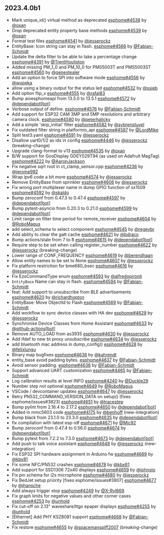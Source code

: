 ## 2023.4.0b1

- Mark unique_id() virtual method as deprecated [esphome#4538](https://github.com/esphome/esphome/pull/4538) by [@oxan](https://github.com/oxan)
- Drop deprecated entity property base methods [esphome#4539](https://github.com/esphome/esphome/pull/4539) by [@oxan](https://github.com/oxan)
- Format test files [esphome#4541](https://github.com/esphome/esphome/pull/4541) by [@jesserockz](https://github.com/jesserockz)
- EntityBase: Icon string can stay in flash. [esphome#4566](https://github.com/esphome/esphome/pull/4566) by [@Fabian-Schmidt](https://github.com/Fabian-Schmidt)
- Update the delta filter to be able to take a percentage change [esphome#4391](https://github.com/esphome/esphome/pull/4391) by [@TrentHouliston](https://github.com/TrentHouliston)
- Added missing PM_1_0 and PM_10_0 for PMS5003T and PMS5003ST  [esphome#4560](https://github.com/esphome/esphome/pull/4560) by [@genestealer](https://github.com/genestealer)
- Add an option to force SPI into software mode [esphome#4556](https://github.com/esphome/esphome/pull/4556) by [@wupeka](https://github.com/wupeka)
- allow using a binary output for the status led [esphome#4532](https://github.com/esphome/esphome/pull/4532) by [@ssieb](https://github.com/ssieb)
- Add option flip_x [esphome#4555](https://github.com/esphome/esphome/pull/4555) by [@rafal83](https://github.com/rafal83)
- Bump aioesphomeapi from 13.5.0 to 13.5.1 [esphome#4572](https://github.com/esphome/esphome/pull/4572) by [@dependabot[bot]](https://github.com/apps/dependabot)
- Verbose output of define. [esphome#4576](https://github.com/esphome/esphome/pull/4576) by [@Fabian-Schmidt](https://github.com/Fabian-Schmidt)
- Add support for ESP32 CAM 3MP and 5MP resolutions and arbitrary camera clock. [esphome#4580](https://github.com/esphome/esphome/pull/4580) by [@peterhalicky](https://github.com/peterhalicky)
- Add a simple 'skip_initial' filter [esphome#4582](https://github.com/esphome/esphome/pull/4582) by [@sybrenstuvel](https://github.com/sybrenstuvel)
- Fix outdated filter string in platformio_api [esphome#4587](https://github.com/esphome/esphome/pull/4587) by [@LordMike](https://github.com/LordMike)
- Split test3.yaml [esphome#4591](https://github.com/esphome/esphome/pull/4591) by [@jesserockz](https://github.com/jesserockz)
- Disallow uart0/1/2 as ids in config [esphome#4446](https://github.com/esphome/esphome/pull/4446) by [@jesserockz](https://github.com/jesserockz) (breaking-change)
- Upgrade clang-format to v13 [esphome#4535](https://github.com/esphome/esphome/pull/4535) by [@oxan](https://github.com/oxan)
- B/W support for GooDisplay GDEY029T94 (as used on Adafruit MagTag) [esphome#4222](https://github.com/esphome/esphome/pull/4222) by [@AaronJackson](https://github.com/AaronJackson)
- Fix negative sqrt root in ct_clamp_sensor.cpp [esphome#4236](https://github.com/esphome/esphome/pull/4236) by [@jerome992](https://github.com/jerome992)
- Wrap ipv6 code a bit more [esphome#4574](https://github.com/esphome/esphome/pull/4574) by [@jesserockz](https://github.com/jesserockz)
- Remove EntityBase from sprinkler [esphome#4606](https://github.com/esphome/esphome/pull/4606) by [@jesserockz](https://github.com/jesserockz)
- Fix wrong port multiplexer name in dump GPIO function of sx1509 [esphome#4592](https://github.com/esphome/esphome/pull/4592) by [@skaldo](https://github.com/skaldo)
- Bump zeroconf from 0.47.3 to 0.47.4 [esphome#4597](https://github.com/esphome/esphome/pull/4597) by [@dependabot[bot]](https://github.com/apps/dependabot)
- Bump pytest-asyncio from 0.20.3 to 0.21.0 [esphome#4599](https://github.com/esphome/esphome/pull/4599) by [@dependabot[bot]](https://github.com/apps/dependabot)
- Limit range on filter time period for remote_receiver [esphome#4604](https://github.com/esphome/esphome/pull/4604) by [@RoboMagus](https://github.com/RoboMagus)
- add select_schema to select component [esphome#4545](https://github.com/esphome/esphome/pull/4545) by [@regevbr](https://github.com/regevbr)
- Add ability to clear the gatt cache [esphome#4621](https://github.com/esphome/esphome/pull/4621) by [@bdraco](https://github.com/bdraco)
- Bump actions/stale from 7 to 8 [esphome#4615](https://github.com/esphome/esphome/pull/4615) by [@dependabot[bot]](https://github.com/apps/dependabot)
- Require step to be set when calling register_number [esphome#4622](https://github.com/esphome/esphome/pull/4622) by [@jesserockz](https://github.com/jesserockz) (breaking-change)
- Lower range of CONF_FREQUENCY [esphome#4619](https://github.com/esphome/esphome/pull/4619) by [@berendhaan](https://github.com/berendhaan)
- Allow entity names to be set to None [esphome#4607](https://github.com/esphome/esphome/pull/4607) by [@jesserockz](https://github.com/jesserockz)
- Fix platform restriction for bme680_bsec [esphome#4616](https://github.com/esphome/esphome/pull/4616) by [@jesserockz](https://github.com/jesserockz)
- Fix EzoCommandType enum [esphome#4593](https://github.com/esphome/esphome/pull/4593) by [@alfredopironti](https://github.com/alfredopironti)
- `EntityBase` Name can stay in flash. [esphome#4594](https://github.com/esphome/esphome/pull/4594) by [@Fabian-Schmidt](https://github.com/Fabian-Schmidt)
- feat: Add support to unsubscribe from BLE advertisements [esphome#4620](https://github.com/esphome/esphome/pull/4620) by [@richardhopton](https://github.com/richardhopton)
- EntityBase: Move ObjectId to Flash  [esphome#4569](https://github.com/esphome/esphome/pull/4569) by [@Fabian-Schmidt](https://github.com/Fabian-Schmidt)
- Add workflow to sync device classes with HA dev [esphome#4629](https://github.com/esphome/esphome/pull/4629) by [@jesserockz](https://github.com/jesserockz)
- Synchronise Device Classes from Home Assistant [esphome#4633](https://github.com/esphome/esphome/pull/4633) by [@github-actions[bot]](https://github.com/apps/github-actions)
- Remove AUTO_LOAD from as3935 [esphome#4630](https://github.com/esphome/esphome/pull/4630) by [@jesserockz](https://github.com/jesserockz)
- Add ifdef to new bt proxy unsubscribe [esphome#4634](https://github.com/esphome/esphome/pull/4634) by [@jesserockz](https://github.com/jesserockz)
- add bluetooth mac address in dump_config() [esphome#4628](https://github.com/esphome/esphome/pull/4628) by [@felixlungu](https://github.com/felixlungu)
- Binary map bugfixes [esphome#4636](https://github.com/esphome/esphome/pull/4636) by [@kahrendt](https://github.com/kahrendt)
- entity_base avoid padding bytes. [esphome#4637](https://github.com/esphome/esphome/pull/4637) by [@Fabian-Schmidt](https://github.com/Fabian-Schmidt)
- Avoid sensor padding. [esphome#4638](https://github.com/esphome/esphome/pull/4638) by [@Fabian-Schmidt](https://github.com/Fabian-Schmidt)
- Support advanced UART customization [esphome#4465](https://github.com/esphome/esphome/pull/4465) by [@Fabian-Schmidt](https://github.com/Fabian-Schmidt)
- Log calibration results at level INFO [esphome#4240](https://github.com/esphome/esphome/pull/4240) by [@Duckle29](https://github.com/Duckle29)
- Number step not optional [esphome#4649](https://github.com/esphome/esphome/pull/4649) by [@RoboMagus](https://github.com/RoboMagus)
- VSCode / devcontainer updates [esphome#4647](https://github.com/esphome/esphome/pull/4647) by [@jesserockz](https://github.com/jesserockz)
- Retry PN532_COMMAND_VERSION_DATA on setup() (fixes esphome/issues#3823) [esphome#4651](https://github.com/esphome/esphome/pull/4651) by [@tracestep](https://github.com/tracestep)
- Bump pylint from 2.16.4 to 2.17.2 [esphome#4650](https://github.com/esphome/esphome/pull/4650) by [@dependabot[bot]](https://github.com/apps/dependabot)
- Added in mmc5603 code [esphome#4175](https://github.com/esphome/esphome/pull/4175) by [@benhoff](https://github.com/benhoff) (new-integration)
- Bump black from 23.1.0 to 23.3.0 [esphome#4635](https://github.com/esphome/esphome/pull/4635) by [@dependabot[bot]](https://github.com/apps/dependabot)
- fix compilation with latest esp-idf [esphome#4671](https://github.com/esphome/esphome/pull/4671) by [@Mic92](https://github.com/Mic92)
- Bump zeroconf from 0.47.4 to 0.56.0 [esphome#4674](https://github.com/esphome/esphome/pull/4674) by [@dependabot[bot]](https://github.com/apps/dependabot)
- Bump pytest from 7.2.2 to 7.3.0 [esphome#4673](https://github.com/esphome/esphome/pull/4673) by [@dependabot[bot]](https://github.com/apps/dependabot)
- Add push to talk voice assistant [esphome#4648](https://github.com/esphome/esphome/pull/4648) by [@jesserockz](https://github.com/jesserockz) (new-integration)
- Fix ESP32 SPI hardware assignment in Arduino fw [esphome#4669](https://github.com/esphome/esphome/pull/4669) by [@kbx81](https://github.com/kbx81)
- Fix some NFC/PN532 crashes [esphome#4678](https://github.com/esphome/esphome/pull/4678) by [@kbx81](https://github.com/kbx81)
- Add support for SSD1306 72x40 displays [esphome#4659](https://github.com/esphome/esphome/pull/4659) by [@johnsto](https://github.com/johnsto)
- Fix pin schema for i2s microphone [esphome#4680](https://github.com/esphome/esphome/pull/4680) by [@jesserockz](https://github.com/jesserockz)
- Fix BedJet setup priority [fixes esphome/issues#3807] [esphome#4677](https://github.com/esphome/esphome/pull/4677) by [@jhansche](https://github.com/jhansche)
- Add always trigger stop [esphome#4249](https://github.com/esphome/esphome/pull/4249) by [@X-Ryl669](https://github.com/X-Ryl669)
- Fix graph limits for negative values and other corner cases [esphome#4253](https://github.com/esphome/esphome/pull/4253) by [@unhold](https://github.com/unhold)
- Fix cut-off on 2.13" waveshare/ttgo epaper displays [esphome#4255](https://github.com/esphome/esphome/pull/4255) by [@unhold](https://github.com/unhold)
- [Ethernet] Add PHY KSZ8081 support [esphome#4668](https://github.com/esphome/esphome/pull/4668) by [@Fabian-Schmidt](https://github.com/Fabian-Schmidt)
- Fix restore [esphome#4655](https://github.com/esphome/esphome/pull/4655) by [@spacemanspiff2007](https://github.com/spacemanspiff2007) (breaking-change)

